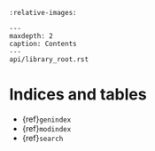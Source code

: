 ```{include} ../README.md
:relative-images:
```

```{toctree}
---
maxdepth: 2
caption: Contents
---
api/library_root.rst
```

# Indices and tables

* {ref}`genindex`
* {ref}`modindex`
* {ref}`search`
